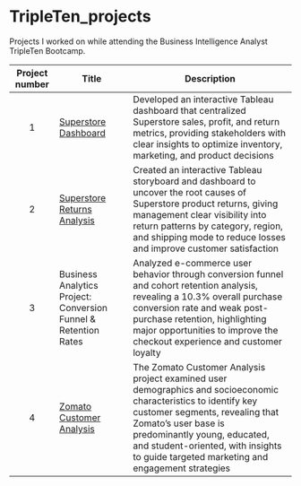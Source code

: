 # TripleTen_projects
Projects I worked on while attending the Business Intelligence Analyst TripleTen Bootcamp.


| Project number | Title | Description |
| :-----------: | ----------- |----------- |
| 1 | [Superstore Dashboard](https://public.tableau.com/app/profile/audrey4991/viz/Superstore_TripleTen/SuperstoreOverview) | Developed an interactive Tableau dashboard that centralized Superstore sales, profit, and return metrics, providing stakeholders with clear insights to optimize inventory, marketing, and product decisions |
| 2 | [Superstore Returns Analysis](https://public.tableau.com/app/profile/audrey4991/viz/SuperstoreStorytelling_TripleTen/Story_ReturnsOverview) | Created an interactive Tableau storyboard and dashboard to uncover the root causes of Superstore product returns, giving management clear visibility into return patterns by category, region, and shipping mode to reduce losses and improve customer satisfaction |
| 3 | Business Analytics Project: Conversion Funnel & Retention Rates | Analyzed e-commerce user behavior through conversion funnel and cohort retention analysis, revealing a 10.3% overall purchase conversion rate and weak post-purchase retention, highlighting major opportunities to improve the checkout experience and customer loyalty |
| 4 | [Zomato Customer Analysis](https://public.tableau.com/app/profile/audrey4991/viz/ZomatoCustomerAnalysisDashboard_17612394432180/Zomato_Customer_StoryBoard) | The Zomato Customer Analysis project examined user demographics and socioeconomic characteristics to identify key customer segments, revealing that Zomato’s user base is predominantly young, educated, and student-oriented, with insights to guide targeted marketing and engagement strategies |
